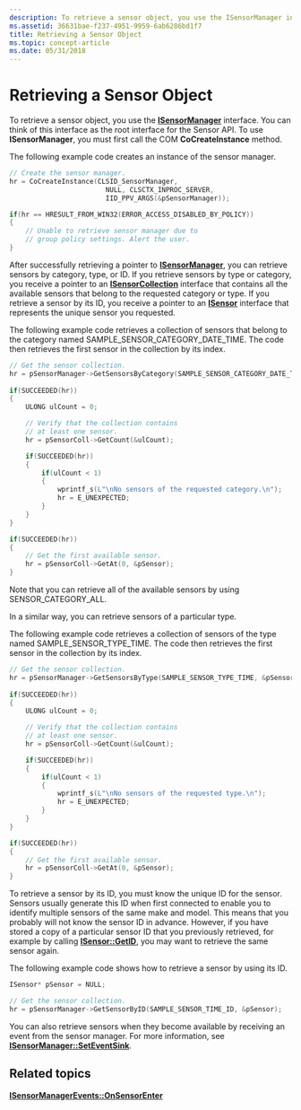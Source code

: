 ```yaml
---
description: To retrieve a sensor object, you use the ISensorManager interface. You can think of this interface as the root interface for the Sensor API. To use ISensorManager, you must first call the COM CoCreateInstance method.
ms.assetid: 36631bae-f237-4951-9959-6ab6286bd1f7
title: Retrieving a Sensor Object
ms.topic: concept-article
ms.date: 05/31/2018
---
```


# Retrieving a Sensor Object

To retrieve a sensor object, you use the [**ISensorManager**](/windows/desktop/api/sensorsapi/nn-sensorsapi-isensormanager) interface. You can think of this interface as the root interface for the Sensor API. To use **ISensorManager**, you must first call the COM **CoCreateInstance** method.

The following example code creates an instance of the sensor manager.


```C++
// Create the sensor manager.
hr = CoCreateInstance(CLSID_SensorManager, 
                        NULL, CLSCTX_INPROC_SERVER,
                        IID_PPV_ARGS(&pSensorManager));

if(hr == HRESULT_FROM_WIN32(ERROR_ACCESS_DISABLED_BY_POLICY))
{
    // Unable to retrieve sensor manager due to 
    // group policy settings. Alert the user.
}
```



After successfully retrieving a pointer to [**ISensorManager**](/windows/desktop/api/sensorsapi/nn-sensorsapi-isensormanager), you can retrieve sensors by category, type, or ID. If you retrieve sensors by type or category, you receive a pointer to an [**ISensorCollection**](/windows/desktop/api/sensorsapi/nn-sensorsapi-isensorcollection) interface that contains all the available sensors that belong to the requested category or type. If you retrieve a sensor by its ID, you receive a pointer to an [**ISensor**](/windows/desktop/api/sensorsapi/nn-sensorsapi-isensor) interface that represents the unique sensor you requested.

The following example code retrieves a collection of sensors that belong to the category named SAMPLE\_SENSOR\_CATEGORY\_DATE\_TIME. The code then retrieves the first sensor in the collection by its index.


```C++
// Get the sensor collection.
hr = pSensorManager->GetSensorsByCategory(SAMPLE_SENSOR_CATEGORY_DATE_TIME, &pSensorColl);
  
if(SUCCEEDED(hr))
{
    ULONG ulCount = 0;

    // Verify that the collection contains
    // at least one sensor.
    hr = pSensorColl->GetCount(&ulCount);

    if(SUCCEEDED(hr))
    {
        if(ulCount < 1)
        {
            wprintf_s(L"\nNo sensors of the requested category.\n");
            hr = E_UNEXPECTED;
        }
    }
}

if(SUCCEEDED(hr))
{
    // Get the first available sensor.
    hr = pSensorColl->GetAt(0, &pSensor);
}
```



Note that you can retrieve all of the available sensors by using SENSOR\_CATEGORY\_ALL.

In a similar way, you can retrieve sensors of a particular type.

The following example code retrieves a collection of sensors of the type named SAMPLE\_SENSOR\_TYPE\_TIME. The code then retrieves the first sensor in the collection by its index.


```C++
// Get the sensor collection.
hr = pSensorManager->GetSensorsByType(SAMPLE_SENSOR_TYPE_TIME, &pSensorColl);
  
if(SUCCEEDED(hr))
{
    ULONG ulCount = 0;

    // Verify that the collection contains
    // at least one sensor.
    hr = pSensorColl->GetCount(&ulCount);

    if(SUCCEEDED(hr))
    {
        if(ulCount < 1)
        {
            wprintf_s(L"\nNo sensors of the requested type.\n");
            hr = E_UNEXPECTED;
        }
    }
}

if(SUCCEEDED(hr))
{
    // Get the first available sensor.
    hr = pSensorColl->GetAt(0, &pSensor);
}
```



To retrieve a sensor by its ID, you must know the unique ID for the sensor. Sensors usually generate this ID when first connected to enable you to identify multiple sensors of the same make and model. This means that you probably will not know the sensor ID in advance. However, if you have stored a copy of a particular sensor ID that you previously retrieved, for example by calling [**ISensor::GetID**](/windows/win32/api/sensorsapi/nf-sensorsapi-isensor-getid), you may want to retrieve the same sensor again.

The following example code shows how to retrieve a sensor by using its ID.


```C++
ISensor* pSensor = NULL;

// Get the sensor collection.
hr = pSensorManager->GetSensorByID(SAMPLE_SENSOR_TIME_ID, &pSensor);

```



You can also retrieve sensors when they become available by receiving an event from the sensor manager. For more information, see [**ISensorManager::SetEventSink**](/windows/win32/api/sensorsapi/nf-sensorsapi-isensormanager-seteventsink).

## Related topics

<dl> <dt>

[**ISensorManagerEvents::OnSensorEnter**](/windows/win32/api/sensorsapi/nf-sensorsapi-isensormanagerevents-onsensorenter)
</dt> </dl>

 

 
